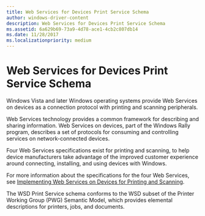 ```yaml
---
title: Web Services for Devices Print Service Schema
author: windows-driver-content
description: Web Services for Devices Print Service Schema
ms.assetid: 6a629b69-73a9-4d78-ace1-4cb2c807db14
ms.date: 11/28/2017
ms.localizationpriority: medium
---
```


# Web Services for Devices Print Service Schema


Windows Vista and later Windows operating systems provide Web Services on devices as a connection protocol with printing and scanning peripherals.

Web Services technology provides a common framework for describing and sharing information. Web Services on devices, part of the Windows Rally program, describes a set of protocols for consuming and controlling services on network-connected devices.

Four Web Services specifications exist for printing and scanning, to help device manufacturers take advantage of the improved customer experience around connecting, installing, and using devices with Windows.

For more information about the specifications for the four Web Services, see [Implementing Web Services on Devices for Printing and Scanning](https://msdn.microsoft.com/library/windows/hardware/gg463146.aspx).

The WSD Print Service schema conforms to the WSD subset of the Printer Working Group (PWG) Semantic Model, which provides elemental descriptions for printers, jobs, and documents.

 

 





